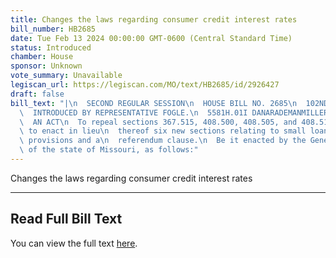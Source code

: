 ```yaml
---
title: Changes the laws regarding consumer credit interest rates
bill_number: HB2685
date: Tue Feb 13 2024 00:00:00 GMT-0600 (Central Standard Time)
status: Introduced
chamber: House
sponsor: Unknown
vote_summary: Unavailable
legiscan_url: https://legiscan.com/MO/text/HB2685/id/2926427
draft: false
bill_text: "|\n  SECOND REGULAR SESSION\n  HOUSE BILL NO. 2685\n  102ND GENERAL ASSEMBLY\n\
  \  INTRODUCED BY REPRESENTATIVE FOGLE.\n  5581H.01I DANARADEMANMILLER,ChiefClerk\n\
  \  AN ACT\n  To repeal sections 367.515, 408.500, 408.505, and 408.510, RSMo, and\
  \ to enact in lieu\n  thereof six new sections relating to small loans, with penalty\
  \ provisions and a\n  referendum clause.\n  Be it enacted by the General Assembly\
  \ of the state of Missouri, as follows:"
---
```

Changes the laws regarding consumer credit interest rates

---

## Read Full Bill Text

You can view the full text [here](https://legiscan.com/MO/text/HB2685/id/2926427).
